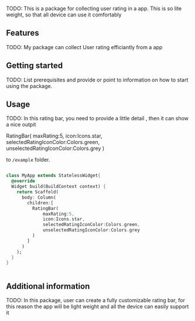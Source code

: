 <!--
This README describes the package. If you publish this package to pub.dev,
this README's contents appear on the landing page for your package.

For information about how to write a good package README, see the guide for
[writing package pages](https://dart.dev/guides/libraries/writing-package-pages).

For general information about developing packages, see the Dart guide for
[creating packages](https://dart.dev/guides/libraries/create-library-packages)
and the Flutter guide for
[developing packages and plugins](https://flutter.dev/developing-packages).
-->

TODO: This is a package for collecting user rating in a app.
This is so lite weight, so that all device can use it comfortably

## Features

TODO: My package can collect User rating efficiantly from a app

## Getting started

TODO: List prerequisites and provide or point to information on how to
start using the package.

## Usage

TODO: In this rating bar, you need to provide a little detail , then it can show a nice outpit

RatingBar(
maxRating:5,
icon:Icons.star,
selectedRatingIconColor:Colors.green,
unselectedRatingIconColor:Colors.grey
)

[//]: # (Include short and useful examples for package users. Add longer examples)
to `/example` folder.

```dart

class MyApp extends StatelessWidget{
  @override
  Widget build(BuildContext context) {
    return Scaffold(
      body: Column(
        children:[
          RatingBar(
              maxRating:5,
              icon:Icons.star,
              selectedRatingIconColor:Colors.green,
              unselectedRatingIconColor:Colors.grey
          )
        ]
      )
    );
  }
}



```

## Additional information

TODO: In this package, user can create a fully customizable rating bar, 
for this reason the app will be light weight and all the device can easily support it

[//]: # (Tell users more about the package: where to find more information, how to)

[//]: # (contribute to the package, how to file issues, what response they can expect)

[//]: # (from the package authors, and more.)
